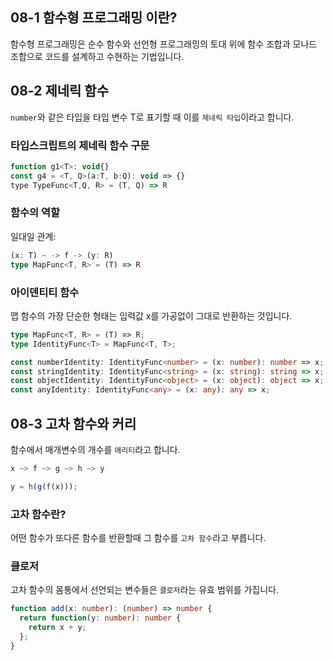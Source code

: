 ## 08-1 함수형 프로그래밍 이란?

함수형 프로그래밍은 순수 함수와 선언형 프로그래밍의 토대 위에 함수 조합과 모나드 조합으로 코드를 설계하고
수현하는 기법입니다.

## 08-2 제네릭 함수

`number`와 같은 타입을 타입 변수 T로 표기할 때 이를 `제네릭 타입`이라고 합니다.

### 타입스크립트의 제네릭 함수 구문

```javascript
function g1<T>: void{}
const g4 = <T, Q>(a:T, b:Q): void => {}
type TypeFunc<T,Q, R> = (T, Q) => R
```

### 함수의 역할

일대일 관계:

```typescript
(x: T) ~ -> f -> (y: R)
type MapFunc<T, R> = (T) => R
```

### 아이덴티티 함수

맵 함수의 가장 단순한 형태는 입력값 x를 가공없이 그대로 반환하는 것입니다.

```typescript
type MapFunc<T, R> = (T) => R;
type IdentityFunc<T> = MapFunc<T, T>;

const numberIdentity: IdentityFunc<number> = (x: number): number => x;
const stringIdentity: IdentityFunc<string> = (x: string): string => x;
const objectIdentity: IdentityFunc<object> = (x: object): object => x;
const anyIdentity: IdentityFunc<any> = (x: any): any => x;
```

## 08-3 고차 함수와 커리

함수에서 매개변수의 개수를 `애리티`라고 합니다.

```typescript
x ~> f ~> g ~> h ~> y
```

```typescript
y = h(g(f(x)));
```

### 고차 함수란?

어떤 함수가 또다른 함수를 반환할때 그 함수를 `고차 함수`라고 부릅니다.

### 클로저

고차 함수의 몸통에서 선언되는 변수들은 `클로저`라는 유효 범위를 가집니다.

```typescript
function add(x: number): (number) => number {
  return function(y: number): number {
    return x + y;
  };
}
```
